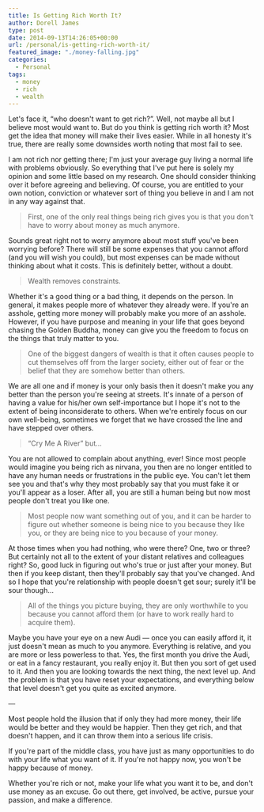 ```yaml
---
title: Is Getting Rich Worth It?
author: Dorell James
type: post
date: 2014-09-13T14:26:05+00:00
url: /personal/is-getting-rich-worth-it/
featured_image: "./money-falling.jpg"
categories:
  - Personal
tags:
  - money
  - rich
  - wealth
---
```


Let's face it, &#8220;who doesn't want to get rich?&#8221;. Well, not maybe all but I believe most would want to. But do you think is getting rich worth it? Most get the idea that money will make their lives easier. While in all honesty it's true, there are really some downsides worth noting that most fail to see.

I am not rich nor getting there; I'm just your average guy living a normal life with problems obviously. So everything that I've put here is solely my opinion and some little based on my research. One should consider thinking over it before agreeing and believing. Of course, you are entitled to your own notion, conviction or whatever sort of thing you believe in and I am not in any way against that.

> First, one of the only real things being rich gives you is that you don't have to worry about money as much anymore.

Sounds great right not to worry anymore about most stuff you've been worrying before? There will still be some expenses that you cannot afford (and you will wish you could), but most expenses can be made without thinking about what it costs. This is definitely better, without a doubt.

> Wealth removes constraints.

Whether it's a good thing or a bad thing, it depends on the person. In general, it makes people more of whatever they already were. If you're an asshole, getting more money will probably make you more of an asshole. However, if you have purpose and meaning in your life that goes beyond chasing the Golden Buddha, money can give you the freedom to focus on the things that truly matter to you.

> One of the biggest dangers of wealth is that it often causes people to cut themselves off from the larger society, either out of fear or the belief that they are somehow better than others.

We are all one and if money is your only basis then it doesn't make you any better than the person you're seeing at streets. It's innate of a person of having a value for his/her own self-importance but I hope it's not to the extent of being inconsiderate to others. When we're entirely focus on our own well-being, sometimes we forget that we have crossed the line and have stepped over others.

> &#8220;Cry Me A River&#8221; but&#8230;

You are not allowed to complain about anything, ever! Since most people would imagine you being rich as nirvana, you then are no longer entitled to have any human needs or frustrations in the public eye. You can't let them see you and that's why they most probably say that you must fake it or you'll appear as a loser. After all, you are still a human being but now most people don't treat you like one.

> Most people now want something out of you, and it can be harder to figure out whether someone is being nice to you because they like you, or they are being nice to you because of your money.

At those times when you had nothing, who were there? One, two or three? But certainly not all to the extent of your distant relatives and colleagues right? So, good luck in figuring out who's true or just after your money. But then if you keep distant, then they'll probably say that you've changed. And so I hope that you're relationship with people doesn't get sour; surely it'll be sour though&#8230;

> All of the things you picture buying, they are only worthwhile to you because you cannot afford them (or have to work really hard to acquire them).

Maybe you have your eye on a new Audi &#8212; once you can easily afford it, it just doesn't mean as much to you anymore. Everything is relative, and you are more or less powerless to that. Yes, the first month you drive the Audi, or eat in a fancy restaurant, you really enjoy it. But then you sort of get used to it. And then you are looking towards the next thing, the next level up. And the problem is that you have reset your expectations, and everything below that level doesn't get you quite as excited anymore.

&#8212;

Most people hold the illusion that if only they had more money, their life would be better and they would be happier. Then they get rich, and that doesn't happen, and it can throw them into a serious life crisis.

If you're part of the middle class, you have just as many opportunities to do with your life what you want of it. If you're not happy now, you won't be happy because of money.

Whether you're rich or not, make your life what you want it to be, and don't use money as an excuse. Go out there, get involved, be active, pursue your passion, and make a difference.
